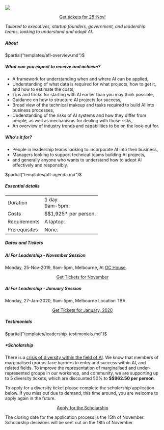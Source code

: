 <div class="hero-image">
  <img src="/images/workshop-action-photos/23-sept-leadership-small.jpg" />
</div>

<p> <center> 
<a class="btn" href="https://events.humanitix.com.au/braneshop-ai-for-leadership-november">Get tickets for 25-Nov!</a> </center> </p>

<p> <em class="tag"> Tailored to executives, startup founders, government, and
leadership teams, looking to understand and adopt AI. </em> </p>

<h5>About</h5>

$partial("templates/afl-overview.md")$

<!--
<p> We'll go over all the State of the Art in machine learning across a
variety of applications, from text analysis, computer vision, to maps, and
graphs, and audio; we'll see what kinds of data you can use to get started,
and how to bootstrap the process so that you can get started sooner. </p>
-->

<h5 class="s">What can you expect to receive and achieve?</h5>
</h5>
<ul class="normal">
<li>A framework for understanding when and where AI can be applied,</li>
<li>Understanding of what data is required for what projects, how to get
it, and how to estimate the costs,</li>
<li>Tips and tricks for starting with AI earlier than you may think possible,</li>
<li>Guidance on how to structure AI projects for success,</li>
<li>Broad view of the technical makeup and tasks required to build AI into business processes,</li>
<li>Understanding of the risks of AI systems and how they differ from
people, as well as mechanisms for dealing with those risks,</li>
<li>An overview of industry trends and capabilities to be on the look-out for.</li>
</ul>

<h5 class="s">Who's it for?</h5>
<ul class="normal">
<li>People in leadership teams looking to incorporate AI into their business,</li>
<li>Managers looking to support technical teams building AI projects,</li>
<li>and generally anyone who wants to understand how to adopt AI effectively and responsibly.</li>
</ul>
</h5>

<!--
<p> We'll cover how the multitude of ways AI can be adopted into your
business; from internal teams and their makeup, to external services, from
model, web to back-end APIs, and devices deployed at the "edge". We'll cover
the adoption path, what risks to watch out for, and how to mitigate them. </p>

<p> We'll wrap up with an investigation into how AI systems make mistakes, and
how these differ from the kinds of mistakes humans make, and how to mitigate
the risks involved, as well as the ethics of AI, and how to implement AI
systems responsibly. </p>
-->

$partial("templates/afl-agenda.md")$

<h5>Essential details</h5>
<table class="details" boder="0" cellspacing="0">
<tr>  <td class="item">  Duration </td>
      <td class="value"> 1 day
      <br /> 9am-5pm. </td>
</tr>
<tr>  <td class="item">  Costs    </td>
      <td class="value"> 
        $$1,925* per person.
      </td>
</tr>
<tr>  <td class="item">  Requirements </td>
      <td class="value"> 
      A laptop.
      </td>
</tr>
<tr> <td class="item"> Prerequisites </td>
     <td class="value">
     None.
     </td>
</table>

<p></p>

<h5>Dates and Tickets</h5>
<div class="events">
	<div class="event">
		<h5> AI For Leadership - November Session </h5>
		<p>Monday, 25-Nov-2019, 9am-5pm, Melbourne, At 
    <a href="https://ochouse.com.au">OC House</a>.
        </p>
		<div>
    <p><center><a class="btn" href="https://events.humanitix.com.au/braneshop-ai-for-leadership-november">Get Tickets for November</a></center></p>
		</div>
	</div>
	<div class="event">
		<h5> AI For Leadership - January Session </h5>
		<p>Monday, 27-Jan-2020, 9am-5pm, Melbourne Location TBA.
        </p>
		<div>
    <p><center><a class="btn" href="https://events.humanitix.com.au/braneshop-ai-for-leadership-january">Get Tickets for January, 2020</a></center></p>
		</div>
	</div>
</div>

<p></p>
<h5>Testimonials</h5>

$partial("templates/leadership-testimonials.md")$

<p></p>
<h5>*Scholarship</h5>

<p> There is a <a target="_blank"
href="https://ainowinstitute.org/discriminatingsystems.pdf">crisis of
diversity within the field of AI</a>. We know that members of marginalised
groups face barriers to entry and success within AI, and related fields. To
improve the representation of marginalised and under-represented groups in our
workshop, and community, we are supporting up to 5 diversity tickets, which
are discounted 50% to <b>$$962.50 per person</b>.
</p>

<p> To apply for a diversity ticket please complete the scholarship
application below. If you miss out due to demand, this time around, you are
welcome to apply again in the future.  </p>

<p> <center> <a class="btn" href="https://noonvandersilk.typeform.com/to/qMCtvX">Apply for the Scholarship</a> </center> </p>

<p>The closing date for the application process is the 15th of November.
Scholarship decisions will be sent out on the 18th of November.</p>

